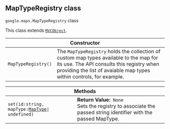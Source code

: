 <h2 id="MapTypeRegistry"> MapTypeRegistry class </h2><p>
<code><span itemprop="path">google.maps</span>.<span itemprop="name">MapTypeRegistry</span></code>
class
</p><p>This class extends
<code><a href="https://github.com/amenadiel/google-maps-documentation/blob/master/docs/MVCObject.md">MVCObject</a></code>.
</p><div class="devsite-table-wrapper"><table class="constructors responsive" summary="class MapTypeRegistry - Constructor">
<thead>
<tr><th colspan="2">Constructor</th>
</tr></thead>
<tbody>
<tr>
<td><code><span>MapTypeRegistry()</span></code></td>
<td>The <code><span>MapTypeRegistry</span></code> holds the collection of custom map types available to the map for its use. The API consults this registry when providing the list of avaiable map types within controls, for example.</td>
</tr>
</tbody>
</table></div><div class="devsite-table-wrapper"><table class="methods responsive" summary="class MapTypeRegistry - Methods">
<thead>
<tr><th colspan="2">Methods</th>
</tr></thead>
<tbody>
<tr>
<td><code><span>set(<wbr>id:string,<wbr> mapType:</span><a href="https://github.com/amenadiel/google-maps-documentation/blob/master/docs/MapType.md"><span>MapType</span></a><span>|<wbr>undefined)</span></code></td>
<td><div><strong>Return Value:</strong>&nbsp; <code>None</code></div>
<div class="desc">Sets the registry to associate the passed string identifier with the passed MapType.</div></td>
</tr>
</tbody>
</table></div>